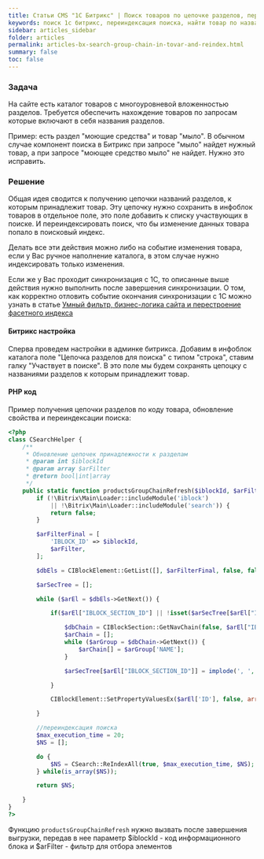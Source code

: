 ```yaml
---
title: Статьи CMS "1С Битрикс" | Поиск товаров по цепочке разделов, переиндексация поиска
keywords: поиск 1с битрикс, переиндексация поиска, найти товар по названию раздела
sidebar: articles_sidebar
folder: articles
permalink: articles-bx-search-group-chain-in-tovar-and-reindex.html
summary: false
toc: false
---
```


### Задача

На сайте есть каталог товаров с многоуровневой вложенностью разделов. Требуется обеспечить нахождение товаров по запросам которые включают в себя названия разделов.

Пример: есть раздел "моющие средства" и товар "мыло". В обычном случае компонент поиска в Битрикс при запросе "мыло" найдет нужный товар, а при запросе "моющее средство мыло" не найдет. Нужно это исправить.

### Решение

Общая идея сводится к получению цепочки названий разделов, к которым принадлежит товар. Эту цепочку нужно сохранить в инфоблок товаров в отдельное поле, это поле добавить к списку участвующих в поиске. И переиндексировать поиск, что бы изменение данных товара попало в поисковый индекс.

Делать все эти действия можно либо на событие изменения товара, если у Вас ручное наполнение каталога, в этом случае нужно индексировать только изменения.

Если же у Вас проходит синхронизация с 1С, то описанные выше действия нужно выполнить после завершения синхронизации. О том, как корректно отловить событие окончания синхронизации с 1С можно узнать в статье [Умный фильтр, бизнес-логика сайта и перестроение фасетного индекса](/bx.github.io/articles_bx-smart-filter-faset.html#установка-выполнения-деактивации-и-переиндексации-на-событие-завершения-обмена-с-1с)

#### Битрикс настройка

Сперва проведем настройки в админке битрикса. Добавим в инфоблок каталога поле "Цепочка разделов для поиска" с типом "строка", ставим галку "Участвует в поиске". В это поле мы будем сохранять цепоцку с названиями разделов к которым принадлежит товар.

#### PHP код 

Пример получения цепочки разделов по коду товара, обновление свойства и переиндексации поиска:

```php
<?php
class CSearchHelper {
    /**
     * Обновление цепочек принадлежности к разделам
     * @param int $iblockId
     * @param array $arFilter
     * @return bool|int|array
     */
    public static function productsGroupChainRefresh($iblockId, $arFilter) {
        if (!\Bitrix\Main\Loader::includeModule('iblock')
            || !\Bitrix\Main\Loader::includeModule('search')) {
            return false;
        }

        $arFilterFinal = [
            'IBLOCK_ID' => $iblockId,
            $arFilter,
        ];

        $dbEls = CIBlockElement::GetList([], $arFilterFinal, false, false, ['ID', 'NAME', 'IBLOCK_SECTION_ID']);

        $arSecTree = [];

        while ($arEl = $dbEls->GetNext()) {

            if($arEl["IBLOCK_SECTION_ID"] || !isset($arSecTree[$arEl["IBLOCK_SECTION_ID"]])) {

                $dbChain = CIBlockSection::GetNavChain(false, $arEl["IBLOCK_SECTION_ID"]);
                $arChain = [];
                while ($arGroup = $dbChain->GetNext()) {
                    $arChain[] = $arGroup['NAME'];
                }

                $arSecTree[$arEl["IBLOCK_SECTION_ID"]] = implode(', ', $arChain);

            }

            CIBlockElement::SetPropertyValuesEx($arEl['ID'], false, array('GROUP_CHAIN' => $arSecTree[$arEl["IBLOCK_SECTION_ID"]]));

        }

        //переиндексация поиска
        $max_execution_time = 20;
        $NS = [];

        do {
            $NS = CSearch::ReIndexAll(true, $max_execution_time, $NS);
        } while(is_array($NS));

        return $NS;

    }
}
?>
```

Функцию ```productsGroupChainRefresh``` нужно вызвать после завершения выгрузки, передав в нее параметр $iblockId - код информационного блока и $arFilter - фильтр для отбора элементов
